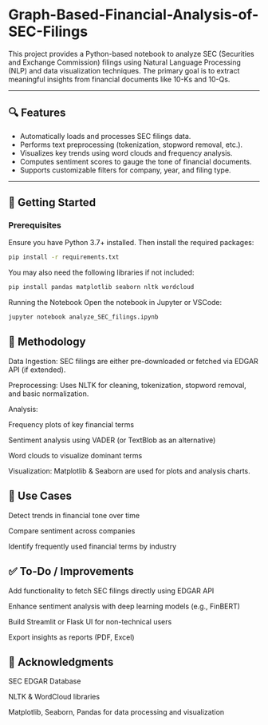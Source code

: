 # Graph-Based-Financial-Analysis-of-SEC-Filings

This project provides a Python-based notebook to analyze SEC (Securities and Exchange Commission) filings using Natural Language Processing (NLP) and data visualization techniques. The primary goal is to extract meaningful insights from financial documents like 10-Ks and 10-Qs.

---

## 🔍 Features

- Automatically loads and processes SEC filings data.
- Performs text preprocessing (tokenization, stopword removal, etc.).
- Visualizes key trends using word clouds and frequency analysis.
- Computes sentiment scores to gauge the tone of financial documents.
- Supports customizable filters for company, year, and filing type.

---

## 🚀 Getting Started

### Prerequisites

Ensure you have Python 3.7+ installed. Then install the required packages:

```bash
pip install -r requirements.txt
```
You may also need the following libraries if not included:
```bash
pip install pandas matplotlib seaborn nltk wordcloud
```
Running the Notebook
Open the notebook in Jupyter or VSCode:

```bash
jupyter notebook analyze_SEC_filings.ipynb
```
## 🧠 Methodology
Data Ingestion: SEC filings are either pre-downloaded or fetched via EDGAR API (if extended).

Preprocessing: Uses NLTK for cleaning, tokenization, stopword removal, and basic normalization.

Analysis:

Frequency plots of key financial terms

Sentiment analysis using VADER (or TextBlob as an alternative)

Word clouds to visualize dominant terms

Visualization: Matplotlib & Seaborn are used for plots and analysis charts.

## 📌 Use Cases
Detect trends in financial tone over time

Compare sentiment across companies

Identify frequently used financial terms by industry

## ✅ To-Do / Improvements
 Add functionality to fetch SEC filings directly using EDGAR API

 Enhance sentiment analysis with deep learning models (e.g., FinBERT)

 Build Streamlit or Flask UI for non-technical users

 Export insights as reports (PDF, Excel)

## 🙌 Acknowledgments
SEC EDGAR Database

NLTK & WordCloud libraries

Matplotlib, Seaborn, Pandas for data processing and visualization
